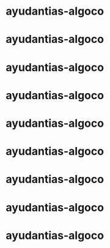 # ayudantias-algoco
# ayudantias-algoco
# ayudantias-algoco
# ayudantias-algoco
# ayudantias-algoco
# ayudantias-algoco
# ayudantias-algoco
# ayudantias-algoco
# ayudantias-algoco
